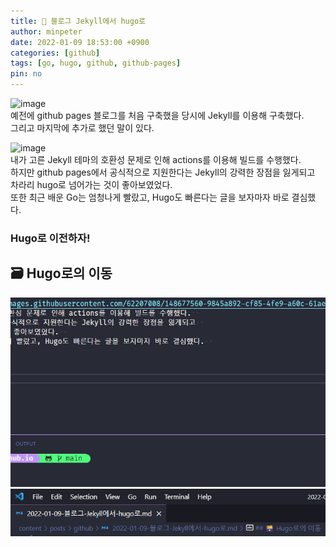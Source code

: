 ```yaml
---
title: 👻 블로그 Jekyll에서 hugo로
author: minpeter
date: 2022-01-09 18:53:00 +0900
categories: [github]
tags: [go, hugo, github, github-pages]
pin: no
---
```


![image](https://user-images.githubusercontent.com/62207008/148677455-f870a2f2-19cb-4f61-a563-ec8ec9a97d68.png)  
예전에 github pages 블로그를 처음 구축했을 당시에 Jekyll를 이용해 구축했다.  
그리고 마지막에 추가로 했던 말이 있다.

![image](https://user-images.githubusercontent.com/62207008/148677560-9845a892-cf85-4fe9-a60c-61ae6025ea1e.png)  
내가 고른 Jekyll 테마의 호환성 문제로 인해 actions를 이용해 빌드를 수행했다.  
하지만 github pages에서 공식적으로 지원한다는 Jekyll의 강력한 장점을 잃게되고  
차라리 hugo로 넘어가는 것이 좋아보였었다.  
또한 최근 배운 Go는 엄청나게 빨랐고, Hugo도 빠른다는 글을 보자마자 바로 결심했다.

### Hugo로 이전하자!

## 🗃️ Hugo로의 이동

![](2022-01-09-19-34-42.png)
![](2022-01-09-19-36-02.png)
